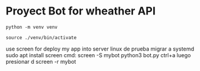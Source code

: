 # Proyect Bot for wheather API

`python -m venv venv`

`source ./venv/bin/activate`

use screen for deploy my app into server linux de prueba migrar a systemd
sudo apt install screen
cmd:
screen -S mybot
python3 bot.py
ctrl+a luego presionar d
screen -r mybot